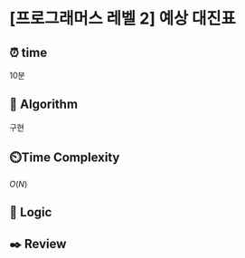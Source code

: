 # [프로그래머스 레벨 2] 예상 대진표
 
## ⏰  **time**
10분


## :pushpin: **Algorithm**
구현

## ⏲️**Time Complexity**
$O(N)$

## :round_pushpin: **Logic**


## :black_nib: **Review**
